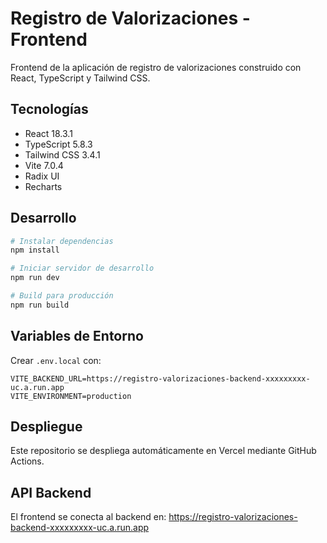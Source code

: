 # Registro de Valorizaciones - Frontend

Frontend de la aplicación de registro de valorizaciones construido con React, TypeScript y Tailwind CSS.

## Tecnologías

- React 18.3.1
- TypeScript 5.8.3
- Tailwind CSS 3.4.1
- Vite 7.0.4
- Radix UI
- Recharts

## Desarrollo

```bash
# Instalar dependencias
npm install

# Iniciar servidor de desarrollo
npm run dev

# Build para producción
npm run build
```

## Variables de Entorno

Crear `.env.local` con:

```env
VITE_BACKEND_URL=https://registro-valorizaciones-backend-xxxxxxxxx-uc.a.run.app
VITE_ENVIRONMENT=production
```

## Despliegue

Este repositorio se despliega automáticamente en Vercel mediante GitHub Actions.

## API Backend

El frontend se conecta al backend en: https://registro-valorizaciones-backend-xxxxxxxxx-uc.a.run.app